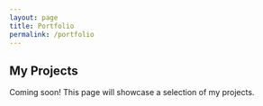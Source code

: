 ```yaml
---
layout: page
title: Portfolio
permalink: /portfolio
---
```


## My Projects

Coming soon! This page will showcase a selection of my projects.
